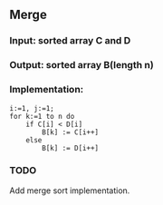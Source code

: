 ## Merge
### Input: sorted array C and D
### Output: sorted array B(length n)
### Implementation:
```
i:=1, j:=1; 
for k:=1 to n do    
    if C[i] < D[i]  
        B[k] := C[i++]  
    else    
        B[k] := D[i++]  
```
### TODO 
Add merge sort implementation.

